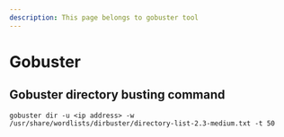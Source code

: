 ```yaml
---
description: This page belongs to gobuster tool
---
```


# Gobuster

## Gobuster directory busting command&#x20;

```
gobuster dir -u <ip address> -w /usr/share/wordlists/dirbuster/directory-list-2.3-medium.txt -t 50
```





&#x20;





